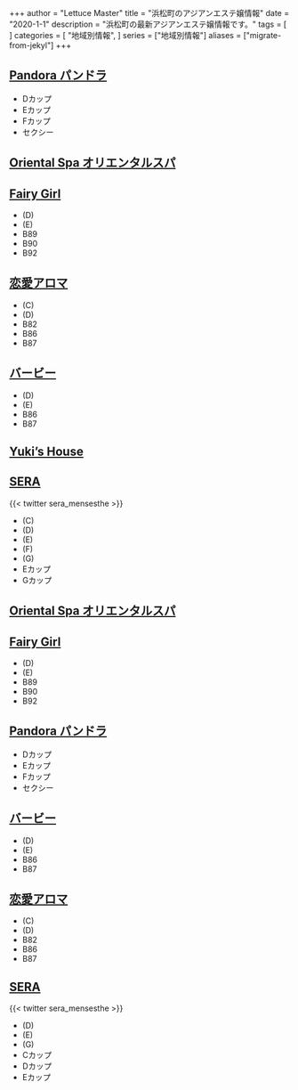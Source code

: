 +++
author = "Lettuce Master"
title = "浜松町のアジアンエステ嬢情報"
date = "2020-1-1"
description = "浜松町の最新アジアンエステ嬢情報です。"
tags = [
]
categories = [
    "地域別情報",
]
series = ["地域別情報"]
aliases = ["migrate-from-jekyl"]
+++

## [Pandora パンドラ](http://www.es-tokyo.link/)
- Dカップ
- Eカップ
- Fカップ
- セクシー
## [Oriental Spa オリエンタルスパ](https://hamamatsucho-mensesthe.com/)
## [Fairy Girl](http://fairygirl.rankuens.com/)
- (D)
- (E)
- B89
- B90
- B92
## [恋愛アロマ](http://www.aroma.esthejp.com/)
- (C)
- (D)
- B82
- B86
- B87
## [バービー](http://www.barbie.masg.info/)
- (D)
- (E)
- B86
- B87
## [Yuki’s House](http://yukizhouse00.web.fc2.com/)
## [SERA](https://hamamatsucho-mensesthe.net/)

{{< twitter sera_mensesthe >}}
- (C)
- (D)
- (E)
- (F)
- (G)
- Eカップ
- Gカップ
## [Oriental Spa オリエンタルスパ](https://hamamatsucho-mensesthe.com/)
## [Fairy Girl](http://fairygirl.rankuens.com/)
- (D)
- (E)
- B89
- B90
- B92
## [Pandora パンドラ](http://www.es-tokyo.link/)
- Dカップ
- Eカップ
- Fカップ
- セクシー
## [バービー](http://www.barbie.masg.info/)
- (D)
- (E)
- B86
- B87
## [恋愛アロマ](http://www.aroma.esthejp.com/)
- (C)
- (D)
- B82
- B86
- B87
## [SERA](https://hamamatsucho-mensesthe.net/)

{{< twitter sera_mensesthe >}}
- (D)
- (E)
- (G)
- Cカップ
- Dカップ
- Eカップ
